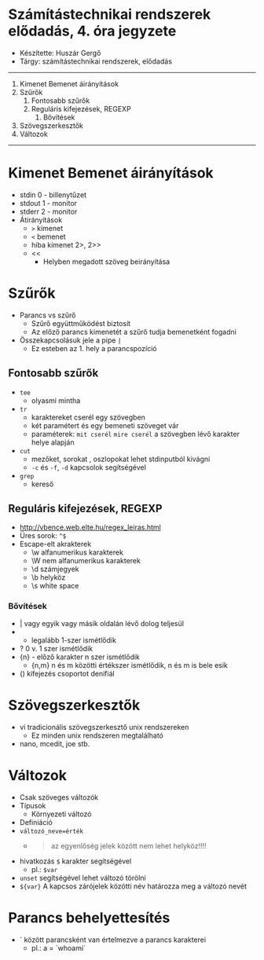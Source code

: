 # Számítástechnikai rendszerek elődadás, 4. óra jegyzete
- Készítette: Huszár Gergő
- Tárgy: számítástechnikai rendszerek, elődadás

---
1.  Kimenet Bemenet áirányítások
2.  Szűrők
    1.  Fontosabb szűrők
    2.  Reguláris kifejezések, REGEXP
        1.  Bővítések
3.  Szövegszerkesztők
4.  Változok
---

# Kimenet Bemenet áirányítások
- stdin 0 - billenytűzet
- stdout 1 - monitor
- stderr 2 - monitor
- Átirányítások
  - `>` kimenet
  - `<` bemenet
  - hiba kimenet 2>, 2>>
  - <<
    -  Helyben megadott szöveg beirányítása
# Szűrők
- Parancs vs szűrő
  - Szűrő együttműködést biztosít
  - Az előző parancs kimenetét a szűrő tudja bemenetként fogadni
- Összekapcsolásuk jele a pipe `|`
  - Ez esteben az 1. hely a parancspozíció
## Fontosabb szűrők
- `tee`
  - olyasmi mintha 
- `tr`
  - karaktereket cserél egy szövegben
  - két paramétert és egy bemeneti szöveget vár
  - paraméterek: `mit cserél` `mire cserél` a szövegben lévő karakter helye alapján
- `cut`
  - mezőket, sorokat , oszlopokat lehet stdinputból kivágni
  - `-c` és `-f`, `-d` kapcsolok segítségével
- `grep`
  - kereső
## Reguláris kifejezések, REGEXP
- http://vbence.web.elte.hu/regex_leiras.html
- Üres sorok: `^$`
- Escape-elt akrakterek
  - \w alfanumerikus karakterek
  - \W nem alfanumerikus karakterek
  - \d számjegyek
  - \b helyköz
  - \s white space
### Bővítések
- | vagy egyik vagy másik oldalán lévő dolog teljesül
- + legalább 1-szer ismétlődik
- ?  0 v. 1 szer ismétlődik
- {n} - előző karakter n szer ismétlődik
  - {n,m} n és m közötti értékszer ismétlődik, n és m is bele esik 
- () kifejezés csoportot denifiál
# Szövegszerkesztők
- vi tradicionális szövegszerkesztő unix rendszereken
  - Ez minden unix rendszeren megtalálható
- nano, mcedit, joe stb.
# Változok
- Csak szöveges változók
- Típusok
  - Környezeti változó
- Definiáció
- `változó_neve=érték`
  - > az egyenlőség jelek között nem lehet helyköz!!!!
- hivatkozás `$` karakter segítségével
  - pl.: `$var`
- `unset` segítségével lehet változó törölni
- `${var}` A kapcsos zárójelek közötti név határozza meg a változó nevét
# Parancs behelyettesítés
- \` között parancsként van értelmezve a parancs karakterei
  - pl.: a = \`whoami\`